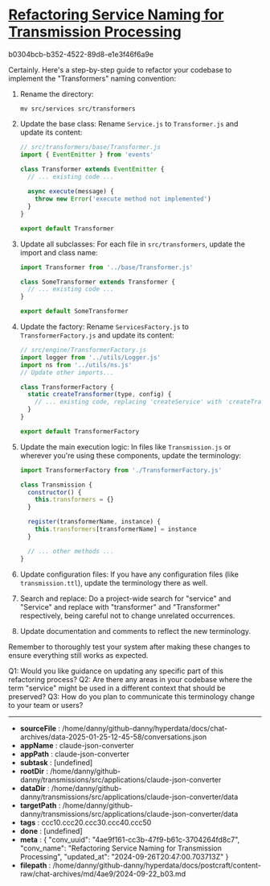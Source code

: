 # [Refactoring Service Naming for Transmission Processing](https://claude.ai/chat/4ae9f161-cc3b-47f9-b61c-3704264fd8c7)

b0304bcb-b352-4522-89d8-e1e3f46f6a9e

 Certainly. Here's a step-by-step guide to refactor your codebase to implement the "Transformers" naming convention:

1. Rename the directory:
   ```
   mv src/services src/transformers
   ```

2. Update the base class:
   Rename `Service.js` to `Transformer.js` and update its content:

   ```javascript
   // src/transformers/base/Transformer.js
   import { EventEmitter } from 'events'

   class Transformer extends EventEmitter {
     // ... existing code ...
     
     async execute(message) {
       throw new Error('execute method not implemented')
     }
   }

   export default Transformer
   ```

3. Update all subclasses:
   For each file in `src/transformers`, update the import and class name:

   ```javascript
   import Transformer from '../base/Transformer.js'

   class SomeTransformer extends Transformer {
     // ... existing code ...
   }

   export default SomeTransformer
   ```

4. Update the factory:
   Rename `ServicesFactory.js` to `TransformerFactory.js` and update its content:

   ```javascript
   // src/engine/TransformerFactory.js
   import logger from '../utils/Logger.js'
   import ns from '../utils/ns.js'
   // Update other imports...

   class TransformerFactory {
     static createTransformer(type, config) {
       // ... existing code, replacing 'createService' with 'createTransformer' ...
     }
   }

   export default TransformerFactory
   ```

5. Update the main execution logic:
   In files like `Transmission.js` or wherever you're using these components, update the terminology:

   ```javascript
   import TransformerFactory from './TransformerFactory.js'

   class Transmission {
     constructor() {
       this.transformers = {}
     }

     register(transformerName, instance) {
       this.transformers[transformerName] = instance
     }

     // ... other methods ...
   }
   ```

6. Update configuration files:
   If you have any configuration files (like `transmission.ttl`), update the terminology there as well.

7. Search and replace:
   Do a project-wide search for "service" and "Service" and replace with "transformer" and "Transformer" respectively, being careful not to change unrelated occurrences.

8. Update documentation and comments to reflect the new terminology.

Remember to thoroughly test your system after making these changes to ensure everything still works as expected.

Q1: Would you like guidance on updating any specific part of this refactoring process?
Q2: Are there any areas in your codebase where the term "service" might be used in a different context that should be preserved?
Q3: How do you plan to communicate this terminology change to your team or users?

---

* **sourceFile** : /home/danny/github-danny/hyperdata/docs/chat-archives/data-2025-01-25-12-45-58/conversations.json
* **appName** : claude-json-converter
* **appPath** : claude-json-converter
* **subtask** : [undefined]
* **rootDir** : /home/danny/github-danny/transmissions/src/applications/claude-json-converter
* **dataDir** : /home/danny/github-danny/transmissions/src/applications/claude-json-converter/data
* **targetPath** : /home/danny/github-danny/transmissions/src/applications/claude-json-converter/data
* **tags** : ccc10.ccc20.ccc30.ccc40.ccc50
* **done** : [undefined]
* **meta** : {
  "conv_uuid": "4ae9f161-cc3b-47f9-b61c-3704264fd8c7",
  "conv_name": "Refactoring Service Naming for Transmission Processing",
  "updated_at": "2024-09-26T20:47:00.703713Z"
}
* **filepath** : /home/danny/github-danny/hyperdata/docs/postcraft/content-raw/chat-archives/md/4ae9/2024-09-22_b03.md